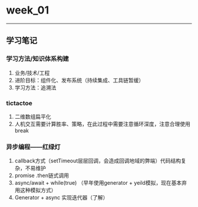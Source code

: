 # week_01
-----
## 学习笔记
### 学习方法/知识体系构建 
1. 业务/技术/工程 
2. 进阶目标：组件化、发布系统（持续集成、工具链暂缓）
3. 学习方法：追溯法 
### tictactoe 
1. 二维数组扁平化 
2. 人机交互需要计算胜率、策略，在此过程中需要注意循环深度，注意合理使用break 

### 异步编程——红绿灯 
1. callback方式（setTimeout层层回调，会造成回调地域的弊端）代码结构复杂，不易维护 
2. promise .then链式调用 
3. async/await + while(true)  （早年使用generator + yeild模拟，现在基本弃用这种模拟方式）
4. Generator + async 实现迭代器（了解）